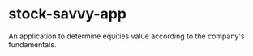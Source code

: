 # stock-savvy-app
An application to determine equities value according to the company's fundamentals.
